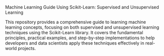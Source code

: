 Machine Learning Guide Using Scikit-Learn: Supervised and Unsupervised Learning

This repository provides a comprehensive guide to learning machine learning concepts, focusing on both supervised and unsupervised learning techniques using the Scikit-Learn library. It covers the fundamental principles, practical examples, and step-by-step implementations to help developers and data scientists apply these techniques effectively in real-world projects.

